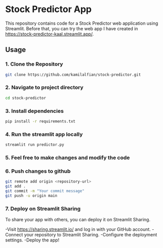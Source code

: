 # Stock Predictor App

This repository contains code for a Stock Predictor web application using Streamlit. Before that, you can try the web app I have created in https://stock-predictor-kaal.streamlit.app/.

## Usage

### 1. Clone the Repository

```bash
git clone https://github.com/kamilalfian/stock-predictor.git
```

### 2. Navigate to project directory

```bash
cd stock-predictor
```

### 3. Install dependencies

```bash
pip install -r requirements.txt
```

### 4. Run the streamlit app locally

```bash
streamlit run predictor.py
```

### 5. Feel free to make changes and modify the code

### 6. Push changes to github

```bash
git remote add origin <repository-url>
git add .
git commit -m "Your commit message"
git push -u origin main
```

### 7. Deploy on Streamlit Sharing
To share your app with others, you can deploy it on Streamlit Sharing.

-Visit https://sharing.streamlit.io/ and log in with your GitHub account.
-Connect your repository to Streamlit Sharing.
-Configure the deployment settings.
-Deploy the app!
